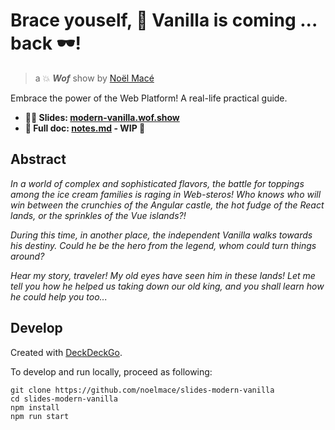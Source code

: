 # Brace youself, :icecream: Vanilla is coming ... back :dark_sunglasses:!

> a :collision: ***Wof*** show by [Noël Macé](https://twitter.com/noel_mace)

Embrace the power of the Web Platform! A real-life practical guide.

- **:man_teacher: Slides: [modern-vanilla.wof.show](https://modern-vanilla.wof.show)**
- **:book: Full doc: [notes.md](./notes.md) - WIP :construction:**

## Abstract

_In a world of complex and sophisticated flavors, the battle for toppings among the ice cream families is raging in Web-steros! Who knows who will win between the crunchies of the Angular castle, the hot fudge of the React lands, or the sprinkles of the Vue islands?!_

_During this time, in another place, the independent Vanilla walks towards his destiny. Could he be the hero from the legend, whom could turn things around?_

_Hear my story, traveler! My old eyes have seen him in these lands! Let me tell you how he helped us taking down our old king, and you shall learn how he could help you too..._

## Develop

Created with [DeckDeckGo].

To develop and run locally, proceed as following:

```
git clone https://github.com/noelmace/slides-modern-vanilla
cd slides-modern-vanilla
npm install
npm run start
```


[DeckDeckGo]: https://deckdeckgo.com
